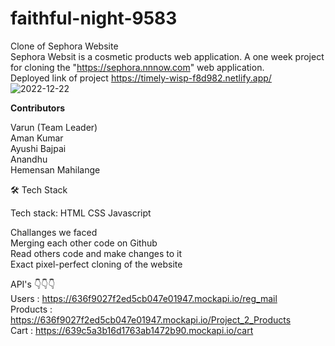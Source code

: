 # faithful-night-9583                                                                                                                                                    
Clone of Sephora Website                                                                                                                                                
Sephora Websit is a cosmetic products web application. A one week project for cloning the "https://sephora.nnnow.com" web application.                                                                                                                                                                                                          
Deployed link of project
https://timely-wisp-f8d982.netlify.app/                                                                                                                                                                                                                                                                                                                                        
![2022-12-22](https://user-images.githubusercontent.com/106810850/208999215-29b192e9-53fb-48a4-a8aa-54192e093086.png)




**Contributors**

Varun (Team Leader)                                                                                                                                                      
Aman Kumar                                                                                                                                                                                                                                                                                                                                    
Ayushi Bajpai                                                                                                                                                            
Anandhu                                                                                                                                                                  
Hemensan Mahilange




🛠 Tech Stack

Tech stack: HTML CSS Javascript



Challanges we faced                                                                                                                                                      
Merging each other code on Github                                                                                                                                        
Read others code and make changes to it                                                                                                                                  
Exact pixel-perfect cloning of the website                                                                                                                                                                                                                                                                                                
 

API's      👇👇👇                                                                                                                                                      
Users    : https://636f9027f2ed5cb047e01947.mockapi.io/reg_mail                                                                                                          
Products : https://636f9027f2ed5cb047e01947.mockapi.io/Project_2_Products                                                                                                
Cart     : https://639c5a3b16d1763ab1472b90.mockapi.io/cart                                                                                                              
